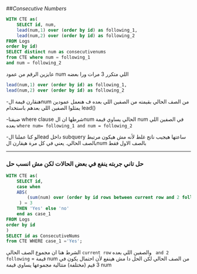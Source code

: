 ##_Consecutive Numbers_

```sql
WITH CTE as(
    SELECT id, num,
    lead(num,1) over (order by id) as following_1,
    lead(num,2) over (order by id) as following_2
FROM Logs
order by id)
SELECT distinct num as consecutivenums
from CTE where num = following_1 
and num = following_2
```
عايزين الرقم من عمود num اللي متكرر 3 مرات ورا بعضه
```sql
lead(num,1) over (order by id) as following_1,
lead(num,2) over (order by id) as following_2
```

-هنقارن قيمة الnum من الصف الحالي بقيمته من الصفين اللي بعده ف هنعمل عمودين يمثلوا الصفين اللي بعدهم باستخدام lead() 

-ضيفنا where clause شرطها ان الnum الحالي يساوي قيمة num في الصفين اللي بعده ```where num= following_1 and num = following_2```

-لو كنا عملنا الlead داخل subquery ساعتها هيجيب ناتج غلط لأنه مش هيكون مرتبط بالصف الحالي. يعني في كل مرة هيقارن الnum بالصف الاول فقط

---
### حل تاني جربته ينفع في بعض الحالات لكن مش انسب حل
```sql
WITH CTE as(
    SELECT id,
    case when
    ABS(
        (sum(num) over (order by id rows between current row and 2 following))/num
     ) = 3
    THEN 'Yes' else 'no'
    end as case_1
FROM Logs
order by id
)
SELECT id as ConsecutiveNums
from CTE WHERE case_1 ='Yes';
```
الشرط هنا ان مجموع الصف الحالي ```current row``` والصفين اللي بعده ``` and 2 following``` = قيمة num من الصف الحالي
لكن الحل دا مش هينفع لأن احتمال يكون في 3 قيم (مختلفة) متتالية مجموعها يساوي قيمة num 
